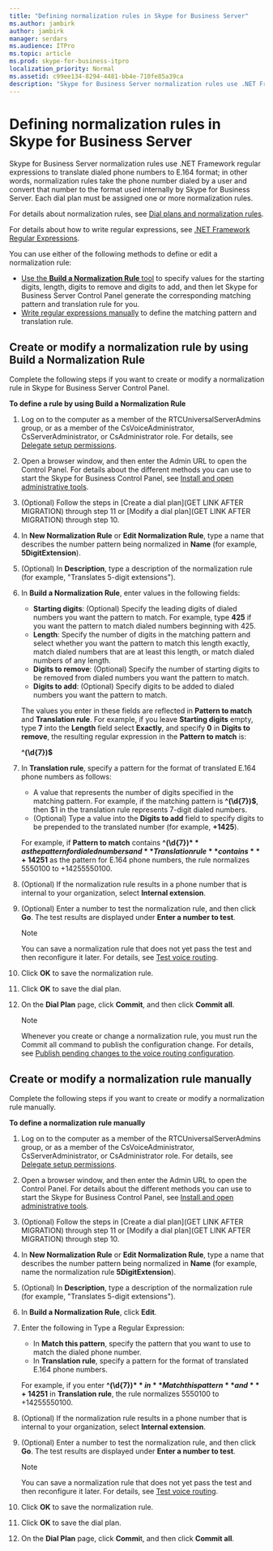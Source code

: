 ```yaml
---
title: "Defining normalization rules in Skype for Business Server"
ms.author: jambirk
author: jambirk
manager: serdars
ms.audience: ITPro
ms.topic: article
ms.prod: skype-for-business-itpro
localization_priority: Normal
ms.assetid: c99ee134-8294-4481-bb4e-710fe85a39ca
description: "Skype for Business Server normalization rules use .NET Framework regular expressions to translate dialed phone numbers to E.164 format; in other words, normalization rules take the phone number dialed by a user and convert that number to the format used internally by Skype for Business Server. Each dial plan must be assigned one or more normalization rules."
---
```


# Defining normalization rules in Skype for Business Server

Skype for Business Server normalization rules use .NET Framework regular expressions to translate dialed phone numbers to E.164 format; in other words, normalization rules take the phone number dialed by a user and convert that number to the format used internally by Skype for Business Server. Each dial plan must be assigned one or more normalization rules.

For details about normalization rules, see [Dial plans and normalization rules](https://technet.microsoft.com/en-us/library/gg413082(v=ocs.15).aspx).

For details about how to write regular expressions, see [.NET Framework Regular Expressions](http://go.microsoft.com/fwlink/p/?linkId=140927).

You can use either of the following methods to define or edit a normalization rule:
- [Use the **Build a Normalization Rule** tool](#create-or-modify-a-normalization-rule-by-using-build-a-normalization-rule) to specify values for the starting digits, length, digits to remove and digits to add, and then let Skype for Business Server Control Panel generate the corresponding matching pattern and translation rule for you.
- [Write regular expressions manually](#create-or-modify-a-normalization-rule-manually) to define the matching pattern and translation rule. 

## Create or modify a normalization rule by using Build a Normalization Rule

Complete the following steps if you want to create or modify a normalization rule in Skype for Business Server Control Panel. 

**To define a rule by using Build a Normalization Rule**

1. Log on to the computer as a member of the RTCUniversalServerAdmins group, or as a member of the CsVoiceAdministrator, CsServerAdministrator, or CsAdministrator role. For details, see [Delegate setup permissions](https://technet.microsoft.com/en-us/library/gg412735(v=ocs.15).aspx).
2. Open a browser window, and then enter the Admin URL to open the Control Panel. For details about the different methods you can use to start the Skype for Business Control Panel, see [Install and open administrative tools](../../management-tools/install-and-open-administrative-tools.md).
3. (Optional) Follow the steps in [Create a dial plan](GET LINK AFTER MIGRATION) through step 11 or [Modify a dial plan](GET LINK AFTER MIGRATION) through step 10. 
4. In **New Normalization Rule** or **Edit Normalization Rule**, type a name that describes the number pattern being normalized in **Name** (for example, **5DigitExtension**).
5. (Optional) In **Description**, type a description of the normalization rule (for example, "Translates 5-digit extensions").
6. In **Build a Normalization Rule**, enter values in the following fields:
    - **Starting digits**:   (Optional) Specify the leading digits of dialed numbers you want the pattern to match. For example, type **425** if you want the pattern to match dialed numbers beginning with 425.
    - **Length**:   Specify the number of digits in the matching pattern and select whether you want the pattern to match this length exactly, match dialed numbers that are at least this length, or match dialed numbers of any length.
    - **Digits to remove**:   (Optional) Specify the number of starting digits to be removed from dialed numbers you want the pattern to match.
    - **Digits to add**:   (Optional) Specify digits to be added to dialed numbers you want the pattern to match.
    
    The values you enter in these fields are reflected in **Pattern to match** and **Translation rule**. For example, if you leave **Starting digits** empty, type **7** into the **Length** field select **Exactly**, and specify **0** in **Digits to remove**, the resulting regular expression in the **Pattern to match** is:

    **^(\d{7})$**

7. In **Translation rule**, specify a pattern for the format of translated E.164 phone numbers as follows:
    - A value that represents the number of digits specified in the matching pattern. For example, if the matching pattern is **^(\d{7})$**, then $1 in the translation rule represents 7-digit dialed numbers.
    - (Optional) Type a value into the **Digits to add** field to specify digits to be prepended to the translated number (for example, **+1425**).
    
    For example, if **Pattern to match** contains **^(\d{7})$** as the pattern for dialed numbers and **Translation rule** contains **+1425$1** as the pattern for E.164 phone numbers, the rule normalizes 5550100 to +14255550100.

8. (Optional) If the normalization rule results in a phone number that is internal to your organization, select **Internal extension**.
9. (Optional) Enter a number to test the normalization rule, and then click **Go**. The test results are displayed under **Enter a number to test**.
    > [!Note] 
    > You can save a normalization rule that does not yet pass the test and then reconfigure it later. For details, see [Test voice routing](https://technet.microsoft.com/en-us/library/gg398915(v=ocs.15).aspx). 

10. Click **OK** to save the normalization rule.
11. Click **OK** to save the dial plan.
12. On the **Dial Plan** page, click **Commit**, and then click **Commit all**. 
    > [!Note]
    > Whenever you create or change a normalization rule, you must run the Commit all command to publish the configuration change. For details, see [Publish pending changes to the voice routing configuration](https://technet.microsoft.com/en-us/library/gg413088(v=ocs.15).aspx). 

## Create or modify a normalization rule manually

Complete the following steps if you want to create or modify a normalization rule manually.

**To define a normalization rule manually**

1. Log on to the computer as a member of the RTCUniversalServerAdmins group, or as a member of the CsVoiceAdministrator, CsServerAdministrator, or CsAdministrator role. For details, see [Delegate setup permissions](https://technet.microsoft.com/en-us/library/gg412735(v=ocs.15).aspx).
2. Open a browser window, and then enter the Admin URL to open the Control Panel. For details about the different methods you can use to start the Skype for Business Control Panel, see [Install and open administrative tools](../../management-tools/install-and-open-administrative-tools.md).
3. (Optional) Follow the steps in [Create a dial plan](GET LINK AFTER MIGRATION) through step 11 or [Modify a dial plan](GET LINK AFTER MIGRATION) through step 10.  
4. In **New Normalization Rule** or **Edit Normalization Rule**, type a name that describes the number pattern being normalized in **Name** (for example, name the normalization rule **5DigitExtension**).
5. (Optional) In **Description**, type a description of the normalization rule (for example, "Translates 5-digit extensions").
6. In **Build a Normalization Rule**, click **Edit**.
7. Enter the following in Type a Regular Expression:
    - In **Match this pattern**, specify the pattern that you want to use to match the dialed phone number.
    - In **Translation rule**, specify a pattern for the format of translated E.164 phone numbers.

    For example, if you enter **^(\d{7})$** in **Match this pattern** and **+1425$1** in **Translation rule**, the rule normalizes 5550100 to +14255550100.

8. (Optional) If the normalization rule results in a phone number that is internal to your organization, select **Internal extension**.
9. (Optional) Enter a number to test the normalization rule, and then click **Go**. The test results are displayed under **Enter a number to test**.
    > [!Note]
    > You can save a normalization rule that does not yet pass the test and then reconfigure it later. For details, see [Test voice routing](https://technet.microsoft.com/en-us/library/gg398915(v=ocs.15).aspx). 
10. Click **OK** to save the normalization rule.
11. Click **OK** to save the dial plan.
12. On the **Dial Plan** page, click **Commi**t, and then click **Commit all**. 